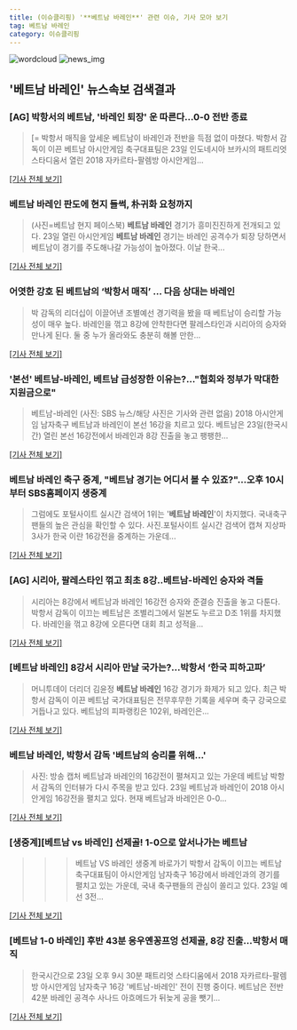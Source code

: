 ```yaml
---
title: (이슈클리핑) '**베트남 바레인**' 관련 이슈, 기사 모아 보기
tag: 베트남 바레인
category: 이슈클리핑
---
```

![wordcloud](https://s3.ap-northeast-2.amazonaws.com/lyrics101-wordcloud/2018-08-23-1535034961.png)
![news_img](https://user-images.githubusercontent.com/42597476/44507050-1206f400-a6e4-11e8-8d98-7ffbfebb353f.png)
## **'**베트남 바레인**'** 뉴스속보 검색결과
### [AG] 박항서의 베트남, '바레인 퇴장' 운 따른다…0-0 전반 종료

>[= 박항서 매직을 앞세운 베트남이 바레인과 전반을 득점 없이 마쳤다. 박항서 감독이 이끈 베트남 아시안게임 축구대표팀은 23일 인도네시아 브카시의 패트리엇 스타디움서 열린 2018 자카르타-팔렘방 아시안게임...

[[기사 전체 보기]](http://www.sportalkorea.com/news/view.php?gisa_uniq=2018082322221555&section_code=10&cp=se&gomb=1)

### **베트남 바레인** 판도에 현지 들썩, 朴귀화 요청까지

>(사진=베트남 현지 페이스북) **베트남 바레인** 경기가 흥미진진하게 전개되고 있다. 23일 열린 아시안게임 **베트남 바레인** 경기는 바레인 공격수가 퇴장 당하면서 베트남이 경기를 주도해나갈 가능성이 높아졌다. 이날 한국...

[[기사 전체 보기]](http://www.gnmaeil.com/news/articleView.html?idxno=381044)

### 어엿한 강호 된 베트남의 ‘박항서 매직’ … 다음 상대는 바레인

>박 감독의 리더십이 이끌어낸 조별예선 경기력을 봤을 때 베트남이 승리할 가능성이 매우 높다. 바레인을 꺾고 8강에 안착한다면 팔레스타인과 시리아의 승자와 만나게 된다. 둘 중 누가 올라와도 충분히 해볼 만한...

[[기사 전체 보기]](http://news.kmib.co.kr/article/view.asp?arcid=0012625168&code=61161311&cp=nv)

### '본선' 베트남-바레인, 베트남 급성장한 이유는?…"협회와 정부가 막대한 지원금으로"

>베트남-바레인 (사진: SBS 뉴스/해당 사진은 기사와 관련 없음) 2018 아시안게임 남자축구 베트남과 바레인이 본선 16강을 치르고 있다. 베트남은 23일(한국시간) 열린 본선 16강전에서 바레인과 8강 진출을 놓고 팽팽한...

[[기사 전체 보기]](http://www.jemin.com/news/articleView.html?idxno=535162)

### **베트남 바레인** 축구 중계, "베트남 경기는 어디서 볼 수 있죠?"...오후 10시부터 SBS홈페이지 생중계

>그럼에도 포털사이트 실시간 검색어 1위는 '**베트남 바레인**'이 차지했다. 국내축구팬들의 높은 관심을 확인할 수 있다. 사진.포털사이트 실시간 검색어 캡쳐 지상파 3사가 한국 이란 16강전을 중계하는 가운데...

[[기사 전체 보기]](http://news.imaeil.com/Entertainments/2018082323031816058)

### [AG] 시리아, 팔레스타인 꺾고 최초 8강..베트남-바레인 승자와 격돌

>시리아는 8강에서 베트남과 바레인 16강전 승자와 준결승 진출을 놓고 다툰다. 박항서 감독이 이끄는 베트남은 조별리그에서 일본도 누르고 D조 1위를 차지했다. 바레인을 꺾고 8강에 오른다면 대회 최고 성적을...

[[기사 전체 보기]](http://star.mt.co.kr/stview.php?no=2018082321321096689)

### [**베트남 바레인**] 8강서 시리아 만날 국가는?...박항서 ‘한국 피하고파’

>머니투데이 더리더 김윤정 **베트남 바레인** 16강 경기가 화제가 되고 있다. 최근 박항서 감독이 이끈 베트남 국가대표팀은 전무후무한 기록을 세우며 축구 강국으로 거듭나고 있다. 베트남의 피파랭킹은 102위, 바레인은...

[[기사 전체 보기]](http://theleader.mt.co.kr/articleView.html?no=2018082321557829267)

### **베트남 바레인**, 박항서 감독 '베트남의 승리를 위해...'

>사진: 방송 캡처 베트남과 바레인의 16강전이 펼쳐지고 있는 가운데 베트남 박항서 감독의 인터뷰가 다시 주목을 받고 있다. 23일 베트남과 바레인이 2018 아시안게임 16강전을 펼치고 있다. 현재 베트남과 바레인은 0-0...

[[기사 전체 보기]](http://www.gukjenews.com/news/articleView.html?idxno=979747)

### [생중계][베트남 vs 바레인] 선제골! 1-0으로 앞서나가는 베트남

>>> 베트남 VS 바레인 생중계 바로가기 박항서 감독이 이끄는 베트남 축구대표팀이 아시안게임 남자축구 16강에서 바레인과의 경기를 펼치고 있는 가운데, 국내 축구팬들의 관심이 쏠리고 있다. 23일 예선 3전...

[[기사 전체 보기]](https://programs.sbs.co.kr/sports/ag2018/article/56053/S10009184998)

### [베트남 1-0 바레인] 후반 43분 응우옌꽁프엉 선제골, 8강 진출…박항서 매직

>한국시간으로 23일 오후 9시 30분 패트리엇 스타디움에서 2018 자카르타-팔렘방 아시안게임 남자축구 16강 '베트남-바레인' 전이 진행 중이다. 베트남은 전반 42분 바레인 공격수 사나드 아흐메드가 뒤늦게 공을 뺏기...

[[기사 전체 보기]](http://news20.busan.com/controller/newsController.jsp?newsId=20180823000419)


